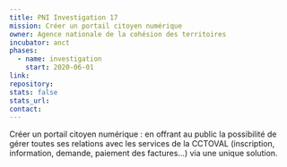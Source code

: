 ```yaml
---
title: PNI Investigation 17
mission: Créer un portail citoyen numérique
owner: Agence nationale de la cohésion des territoires
incubator: anct
phases:
  - name: investigation
    start: 2020-06-01
link: 
repository: 
stats: false
stats_url: 
contact:
---
```

<p>Créer un portail citoyen numérique : en offrant au public la possibilité de gérer toutes ses relations avec les services de la CCTOVAL (inscription, information, demande, paiement des factures…) via une unique solution.</p>
